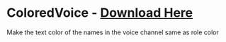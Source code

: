 # ColoredVoice - [Download Here](https://raw.githubusercontent.com/Anxeal/BDEnhancements/master/plugins/ColoredVoice/ColoredVoice.plugin.js)

Make the text color of the names in the voice channel same as role color
